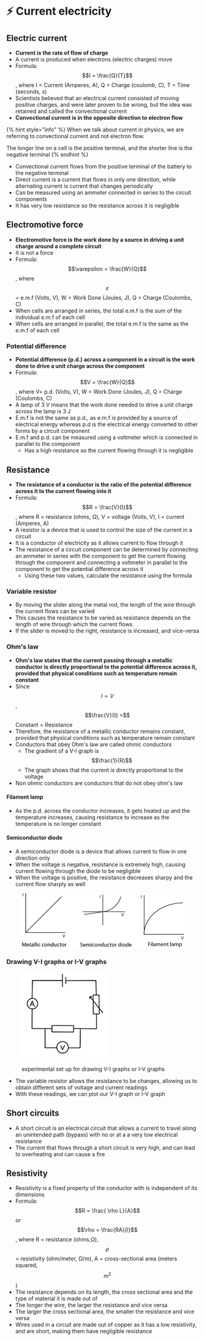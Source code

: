 # ⚡ Current electricity

## Electric current

* **Current is the rate of flow of charge**
* A current is produced when electrons (electric charges) move
* Formula: $$I = \frac{Q}{T}$$, where I = Current (Amperes, A), Q = Charge (coulomb, C), T = Time (seconds, s)
* Scientists believed that an electrical current consisted of moving positive charges, and were later proven to be wrong, but the idea was retained and called the convectional current
* **Convectional current is in the opposite direction to electron flow**

{% hint style="info" %}
When we talk about current in physics, we are referring to convectional current and not electron flow.

The longer line on a cell is the positive terminal, and the shorter line is the negative terminal
{% endhint %}

* Convectional current flows from the positive terminal of the battery to the negative terminal
* Direct current is a current that flows in only one direction, while alternating current is current that changes periodically
* Can be measured using an ammeter connected in series to the circuit components
* It has very low resistance so the resistance across it is negligible

## Electromotive force

* **Electromotive force is the work done by a source in driving a unit charge around a complete circuit**
* It is not a force
* Formula: $$\varepsilon = \frac{W}{Q}$$, where $$\varepsilon$$​= e.m.f (Volts, V), W = Work Done (Joules, J), Q = Charge (Coulombs, C)
* When cells are arranged in series, the total e.m.f is the sum of the individual e.m.f of each cell
* When cells are arranged in parallel, the total e.m.f is the same as the e.m.f of each cell

### Potential difference

* **Potential difference (p.d.) across a component in a circuit is the work done to drive a unit charge across the component**
* Formula: $$V = \frac{W}{Q}$$, where V= p.d. (Volts, V), W = Work Done (Joules, J), Q = Charge (Coulombs, C)​
* A lamp of 3 V means that the work done needed to drive a unit charge across the lamp is 3 J
* E.m.f is not the same as p.d., as e.m.f is provided by a source of electrical energy whereas p.d is the electrical energy converted to other forms by a circuit component
* E.m.f and p.d. can be measured using a voltmeter which is connected in parallel to the component
  * Has a high resistance so the current flowing through it is negligible

## Resistance

* **The resistance of a conductor is the ratio of the potential difference across it to the current flowing into it**
* Formula: $$R = \frac{V}{I}$$, where R = resistance (ohms, Ω), V = voltage (Volts, V), I = current (Amperes, A)
* A resistor is a device that is used to control the size of the current in a circuit
* It is a conductor of electricity as it allows current to flow through it
* The resistance of a circuit component can be determined by connecting an ammeter in series with the component to get the current flowing through the component and connecting a voltmeter in parallel to the component to get the potential difference across it
  * Using these two values, calculate the resistance using the formula

### Variable resistor

* By moving the slider along the metal rod, the length of the wire through the current flows can be varied
* This causes the resistance to be varied as resistance depends on the length of wire through which the current flows
* If the slider is moved to the right, resistance is increased, and vice-versa

### Ohm's law

* **Ohm's law states that the current passing through a metallic conductor is directly proportional to the potential difference across it, provided that physical conditions such as temperature remain constant**
* Since $$I \propto V$$, $$\frac{V}{I} =$$Constant = Resistance
* Therefore, the resistance of a metallic conductor remains constant, provided that physical conditions such as temperature remain constant
* Conductors that obey Ohm's law are called ohmic conductors
  * The gradient of a V-I graph is $$\frac{1}{R}$$
  * The graph shows that the current is directly proportional to the voltage
* Non ohmic conductors are conductors that do not obey ohm's law

#### Filament lamp

* As the p.d. across the conductor increases, it gets heated up and the temperature increases, causing resistance to increase as the temperature is no longer constant

#### Semiconductor diode&#x20;

* A semiconductor diode is a device that allows current to flow in one direction only
* When the voltage is negative, resistance is extremely high, causing current flowing through the diode to be negligible
* When the voltage is positive, the resistance decreases sharpy and the current flow sharply as well

<figure><img src="../.gitbook/assets/image (44).png" alt=""><figcaption></figcaption></figure>

### Drawing V-I graphs or I-V graphs

<figure><img src="../.gitbook/assets/image (18) (1).png" alt=""><figcaption><p>experimental set up for drawing V-I graphs or I-V graphs</p></figcaption></figure>

* The variable resistor allows the resistance to be changes, allowing us to obtain different sets of voltage and current readings
* With these readings, we can plot our V-I graph or I-V graph

## Short circuits

* A short circuit is an electrical circuit that allows a current to travel along an unintended path (bypass) with no or at a a very low electrical resistance
* The current that flows through a short circuit is very high, and can lead to overheating and can cause a fire

## Resistivity

* Resistivity is a fixed property of the conductor with is independent of its dimensions
* Formula: $$R = \frac{ \rho L}{A}$$or $$\rho = \frac{RA}{l}$$, where R = resistance (ohms,Ω), $$\rho$$ = resistivity (ohm/meter, Ω/m), A = cross-sectional area (meters squared, $$m^2$$)
* The resistance depends on its length, the cross sectional area and the type of material it is made out of
* The longer the wire, the larger the resistance and vice versa
* The larger the cross sectional area, the smaller the resistance and vice versa
* Wires used in a circuit are made out of copper as it has a low resistivity, and are short, making them have negligible resistance

